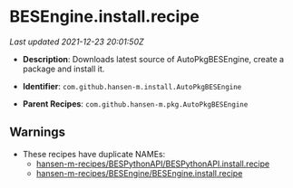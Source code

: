 # BESEngine.install.recipe

_Last updated 2021-12-23 20:01:50Z_

- **Description**: Downloads latest source of AutoPkgBESEngine, create a package and install it.

- **Identifier**: `com.github.hansen-m.install.AutoPkgBESEngine`

- **Parent Recipes**: `com.github.hansen-m.pkg.AutoPkgBESEngine`


## Warnings

- These recipes have duplicate NAMEs:
    - [hansen-m-recipes/BESPythonAPI/BESPythonAPI.install.recipe](/autopkg-dupe-tracker/hansen-m-recipes/BESPythonAPI/BESPythonAPI.install.recipe)
    - [hansen-m-recipes/BESEngine/BESEngine.install.recipe](/autopkg-dupe-tracker/hansen-m-recipes/BESEngine/BESEngine.install.recipe)